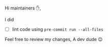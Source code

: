 Hi maintainers ✋,

I did
- [ ] lint code using `pre-commit run --all-files`

Feel free to review my changes,
A dev dude 😉
